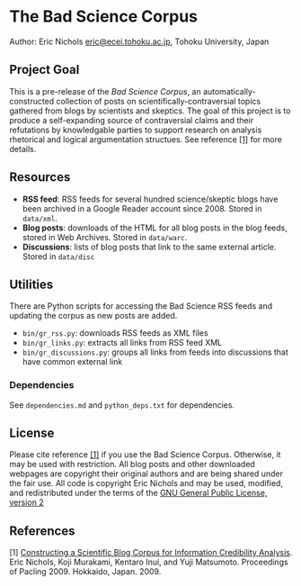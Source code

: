 # The Bad Science Corpus

Author: Eric Nichols <eric@ecei.tohoku.ac.jp>, Tohoku University, Japan

## Project Goal

This is a pre-release of the *Bad Science Corpus*, an automatically-constructed collection of posts on scientifically-contraversial topics gathered from blogs by scientists and skeptics. The goal of this project is to produce a self-expanding source of contraversial claims and their refutations by knowledgable parties to support research on analysis rhetorical and logical argumentation structues. See reference [\[1\]][link-pacling-2009] for more details.

## Resources

* __RSS feed__: RSS feeds for several hundred science/skeptic blogs have been archived in a Google Reader account since 2008. Stored in `data/xml`.
* __Blog posts__: downloads of the HTML for all blog posts in the blog feeds, stored in Web Archives. Stored in `data/warc`.
* __Discussions__: lists of blog posts that link to the same external article. Stored in `data/disc`

## Utilities

There are Python scripts for accessing the Bad Science RSS feeds and updating the corpus as new posts are added. 

* `bin/gr_rss.py`: downloads RSS feeds as XML files
* `bin/gr_links.py`: extracts all links from RSS feed XML
* `bin/gr_discussions.py`: groups all links from feeds into discussions that have common external link

### Dependencies

See `dependencies.md` and `python_deps.txt` for dependencies.

## License
Please cite reference [\[1\]][link-pacling-2009] if you use the Bad Science Corpus. Otherwise, it may be used with restriction. All blog posts and other downloaded webpages are copyright their original authors and are being shared under the fair use. All code is copyright Eric Nichols and may be used, modified, and redistributed under the terms of the [GNU General Public License, version 2][link-gpl2]

[link-gpl2]: http://www.gnu.org/licenses/gpl-2.0.html

## References

\[1\] [Constructing a Scientific Blog Corpus for Information Credibility Analysis][link-pacling-2009]. Eric Nichols, Koji Murakami, Kentaro Inui, and Yuji Matsumoto. Proceedings of Pacling 2009. Hokkaido, Japan. 2009.

[link-pacling-2009]: http://www.cl.ecei.tohoku.ac.jp/~eric/papers/bscorpus-pacling2009-paper.pdf
